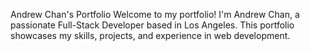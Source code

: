 Andrew Chan's Portfolio
Welcome to my portfolio! I'm Andrew Chan, a passionate Full-Stack Developer based in Los Angeles. This portfolio showcases my skills, projects, and experience in web development.
